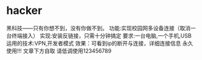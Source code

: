 # hacker
黑科技——只有你想不到，没有你做不到。
功能:实现校园网多设备连接（取消一台终端接入）
实现:安装反链接，只需十分钟搞定
要求:一台电脑,一个手机,USB
运用的技术:VPN,开发者模式
效果：可看到ip的断开与连接，详细连接信息
永久使用!!!
文章下方自取
请低调使用123456789
